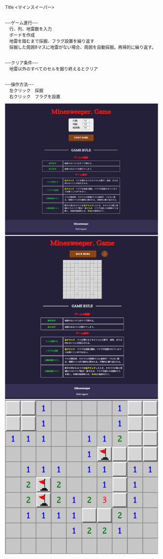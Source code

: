 Title <マインスイーパー><br><br>

---ゲーム進行---<br>
　行、列、地雷数を入力<br>
　ボードを作成<br>
　地雷を踏むまで採掘、フラグ設置を繰り返す<br>
　採掘した周囲8マスに地雷がない場合、周囲を自動採掘。再帰的に繰り返す。<br><br>
 
---クリア条件---<br>
　地雷以外のすべてのセルを掘り終えるとクリア<br><br>
 
 ---操作方法---<br>
 　左クリック　採掘<br>
 　右クリック　フラグを設置<br>

![top](./README_img/minesweeperTop.png)
![play](./README_img/minesweeperPlay.png)
![Board](./README_img/minesweeperBoard.png)

